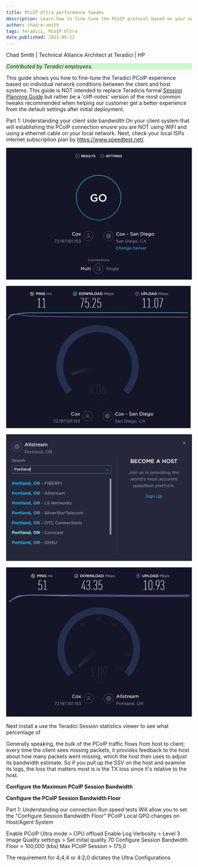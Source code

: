 ```yaml
---
title: PCoIP Ultra performance tweaks
description: Learn how to fine-tune the PCoIP protocol based on your network conditions.
author: chad-m-smith
tags: Teradici, PCoIP Ultra
date_published: 2021-05-12
---
```


Chad Smith | Technical Alliance Architect at Teradici | HP

<p style="background-color:#CAFACA;"><i>Contributed by Teradici employees.</i></p>

This guide shows you how to fine-tune the Teradici PCoIP experience based on individual network conditions between the client and host systems. This guide is NOT intended to replace Teradicis formal [Session Planning Guide](https://www.teradici.com/web-help/pcoip_session_planning/current/tuning_session_variables/pcoip_session_variables/) but rather be a 'cliff-notes' version of the most common tweaks recommended when helping our customer get a better experience from the default settings after initial deployment. 

Part 1: Understanding your client side bandwidth
On your client system that will establishing the PCoIP connection enusre you are NOT using WIFI and using a ethernet cable on your local network. Next, check your local ISPs internet subscription plan by https://www.speedtest.net/

 ![image](https://github.com/ChadSmithTeradici/PCoIP_Ultra_performance_tweaks/blob/main/images/SpeedTest1.png)
 
 ![image](https://github.com/ChadSmithTeradici/PCoIP_Ultra_performance_tweaks/blob/main/images/SpeedTest2.png)
 
 ![image](https://github.com/ChadSmithTeradici/PCoIP_Ultra_performance_tweaks/blob/main/images/SpeedTest3.png)
 
 ![image](https://github.com/ChadSmithTeradici/PCoIP_Ultra_performance_tweaks/blob/main/images/SpeedTest4.png)
 
Next install a use the Teradici Session statistics viewer to see what percentage of 
 
Generally speaking, the bulk of the PCoIP traffic flows from host to client; every time the client sees missing packets, it provides feedback to the host about how many packets went missing, which the host then uses to adjust its bandwidth estimate. So if you pull up the SSV on the host and examine its logs, the loss that matters most is is the TX loss since it's relative to the host.
 
 
 **Configure the Maximum PCoIP Session Bandwidth**
 
 **Configure the PCoIP Session Bandwidth Floor**
 

Part 1: Understanding our connection
Run speed tests
Will allow you to set the "Configure Session Bandwidth Floor"
PCoIP Local GPO changes on Host/Agent System



Enable PCoIP Ultra mode > CPU offload
Enable Log Verbosity > Level 3
Image Quality settings > Set initial quality 70
Configure Session Bandwidth Floor > 100,000 (kbs)
Max PCoIP Session > 175,0


The requirement for 4;4;4 or 4:2;0 dictates the Ultra Configurations
